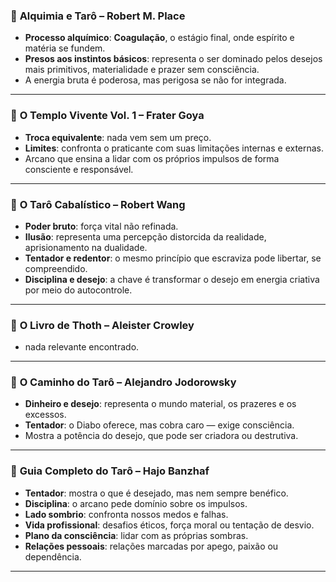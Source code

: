 ### 📘 **Alquimia e Tarô – Robert M. Place**

  * **Processo alquímico**: **Coagulação**, o estágio final, onde espírito e matéria se fundem.
  * **Presos aos instintos básicos**: representa o ser dominado pelos desejos mais primitivos, materialidade e prazer sem consciência.
  * A energia bruta é poderosa, mas perigosa se não for integrada.


---

### 📙 **O Templo Vivente Vol. 1 – Frater Goya**

  * **Troca equivalente**: nada vem sem um preço.
  * **Limites**: confronta o praticante com suas limitações internas e externas.
  * Arcano que ensina a lidar com os próprios impulsos de forma consciente e responsável.


---

### 📕 **O Tarô Cabalístico – Robert Wang**

  * **Poder bruto**: força vital não refinada.
  * **Ilusão**: representa uma percepção distorcida da realidade, aprisionamento na dualidade.
  * **Tentador e redentor**: o mesmo princípio que escraviza pode libertar, se compreendido.
  * **Disciplina e desejo**: a chave é transformar o desejo em energia criativa por meio do autocontrole.

---

### 📒 **O Livro de Thoth – Aleister Crowley**

  * nada relevante encontrado.
  
---

### 📓 **O Caminho do Tarô – Alejandro Jodorowsky**

  * **Dinheiro e desejo**: representa o mundo material, os prazeres e os excessos.
  * **Tentador**: o Diabo oferece, mas cobra caro — exige consciência.
  * Mostra a potência do desejo, que pode ser criadora ou destrutiva.

---

### 📗 **Guia Completo do Tarô – Hajo Banzhaf**

  * **Tentador**: mostra o que é desejado, mas nem sempre benéfico.
  * **Disciplina**: o arcano pede domínio sobre os impulsos.
  * **Lado sombrio**: confronta nossos medos e falhas.
  * **Vida profissional**: desafios éticos, força moral ou tentação de desvio.
  * **Plano da consciência**: lidar com as próprias sombras.
  * **Relações pessoais**: relações marcadas por apego, paixão ou dependência.

---